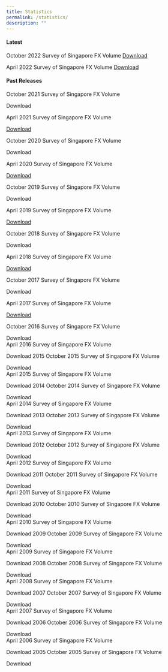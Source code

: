 ```yaml
---
title: Statistics
permalink: /statistics/
description: ""
---
```

#### Latest ####

October 2022
Survey of Singapore FX Volume 
[Download](/files/Survey/2022-10%20Survey%20FX.xlsx)

April 2022
Survey of Singapore FX Volume
[Download](/files/Survey/2022-04%20Survey%20FX.xlsx)
 
#### Past Releases ####

October 2021
Survey of Singapore FX Volume

Download 

April 2021
Survey of Singapore FX Volume

[Download](/files/Survey/2021-04%20Survey%20FX.xlsx)

October 2020
Survey of Singapore FX Volume

Download  

April 2020
Survey of Singapore FX Volume

[Download](/files/Survey/2020-04%20Survey%20FX.xlsx) 

October 2019
Survey of Singapore FX Volume

Download  

April 2019
Survey of Singapore FX Volume

[Download](/files/Survey/2019-04%20Survey%20FX.xlsx)

October 2018
Survey of Singapore FX Volume

Download  

April 2018
Survey of Singapore FX Volume

[Download](/files/Survey/2018-04%20Survey%20FX.xlsx)

October 2017
Survey of Singapore FX Volume

Download  

April 2017
Survey of Singapore FX Volume

[Download](/files/Survey/2017-04%20Survey%20FX.xlsx)

October 2016
Survey of Singapore FX Volume

 Download  
April 2016
Survey of Singapore FX Volume

 Download 
2015
October 2015
Survey of Singapore FX Volume

 Download  
April 2015
Survey of Singapore FX Volume

 Download 
2014
October 2014
Survey of Singapore FX Volume

 Download  
April 2014
Survey of Singapore FX Volume

 Download 
2013
October 2013
Survey of Singapore FX Volume

 Download  
April 2013
Survey of Singapore FX Volume

 Download 
2012
October 2012
Survey of Singapore FX Volume

 Download  
April 2012
Survey of Singapore FX Volume

 Download 
2011
October 2011
Survey of Singapore FX Volume

 Download  
April 2011
Survey of Singapore FX Volume

 Download 
2010
October 2010
Survey of Singapore FX Volume

 Download  
April 2010
Survey of Singapore FX Volume

 Download 
2009
October 2009
Survey of Singapore FX Volume

 Download  
April 2009
Survey of Singapore FX Volume

 Download 
2008
October 2008
Survey of Singapore FX Volume

 Download  
April 2008
Survey of Singapore FX Volume

 Download 
2007
October 2007
Survey of Singapore FX Volume

 Download  
April 2007
Survey of Singapore FX Volume

 Download 
2006
October 2006
Survey of Singapore FX Volume

 Download  
April 2006
Survey of Singapore FX Volume

 Download 
2005
October 2005
Survey of Singapore FX Volume

 Download